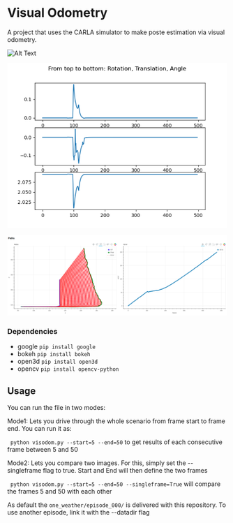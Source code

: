 # Visual Odometry

A project that uses the CARLA simulator to make poste estimation via visual odometry.

![Alt Text](docs/images/video__4_.gif)

![Alt Text](docs/images/error.png)

![Alt Text](docs/images/pose_result.png)
### Dependencies 
 * google   ``` pip install google ```
 * bokeh    ``` pip install bokeh ```
 * open3d   ``` pip install open3d ```
 * opencv   ``` pip install opencv-python ```
## Usage

You can run the file in two modes: 

Mode1: Lets you drive through the whole scenario from frame start to frame end. You can run it as:

``` python visodom.py --start=5 --end=50``` to get results of each consecutive frame between 5 and 50

Mode2: Lets you compare two images. For this, simply set the --singleframe flag to true. Start and End will then define the two frames 

``` python visodom.py --start=5 --end=50 --singleframe=True``` will compare the frames 5 and 50 with each other

As default the ```one_weather/episode_000/``` is delivered with this repository. To use another episode, link it with the --datadir flag 





